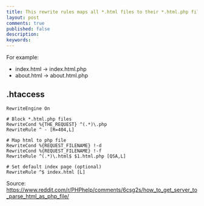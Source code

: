 ```yaml
---
title: This rewrite rules maps all *.html files to their *.html.php file.
layout: post
comments: true
published: false
description: 
keywords: 
---
```


For example: 

* index.html -> index.html.php
* about.html -> about.html.php

## .htaccess

```apacheconf 
RewriteEngine On

# Block *.html.php files
RewriteCond %{THE_REQUEST} ^(.*)\.php
RewriteRule ^ - [R=404,L]

# Map html to php file
RewriteCond %{REQUEST_FILENAME} !-d
RewriteCond %{REQUEST_FILENAME} !-f
RewriteRule ^(.*)\.html$ $1.html.php [QSA,L]

# Set default index page (optional)
RewriteRule ^$ index.html [L]
```

Source: https://www.reddit.com/r/PHPhelp/comments/6csg2s/how_to_get_server_to_parse_html_as_php_file/